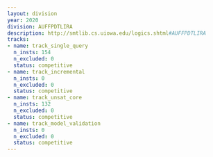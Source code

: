 ```yaml
---
layout: division
year: 2020
division: AUFFPDTLIRA
description: http://smtlib.cs.uiowa.edu/logics.shtml#AUFFPDTLIRA
tracks:
- name: track_single_query
  n_insts: 154
  n_excluded: 0
  status: competitive
- name: track_incremental
  n_insts: 0
  n_excluded: 0
  status: competitive
- name: track_unsat_core
  n_insts: 132
  n_excluded: 0
  status: competitive
- name: track_model_validation
  n_insts: 0
  n_excluded: 0
  status: competitive
---
```


